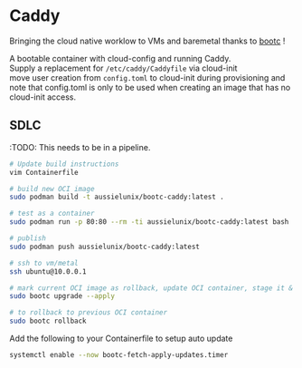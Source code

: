 # Caddy

Bringing the cloud native worklow to VMs and baremetal thanks to [bootc](https://containers.github.io/bootable/) !

A bootable container with cloud-config and running Caddy.  
Supply a replacement for `/etc/caddy/Caddyfile` via cloud-init  
move user creation from `config.toml` to cloud-init during provisioning and note
that config.toml is only to be used when creating an image that has no
cloud-init access.

## SDLC

:TODO: This needs to be in a pipeline.

```bash
# Update build instructions
vim Containerfile

# build new OCI image
sudo podman build -t aussielunix/bootc-caddy:latest .

# test as a container
sudo podman run -p 80:80 --rm -ti aussielunix/bootc-caddy:latest bash

# publish
sudo podman push aussielunix/bootc-caddy:latest

# ssh to vm/metal
ssh ubuntu@10.0.0.1

# mark current OCI image as rollback, update OCI container, stage it & reboot VM/host into it
sudo bootc upgrade --apply

# to rollback to previous OCI container
sudo bootc rollback
```

Add the following to your Containerfile to setup auto update
```bash
systemctl enable --now bootc-fetch-apply-updates.timer
```
